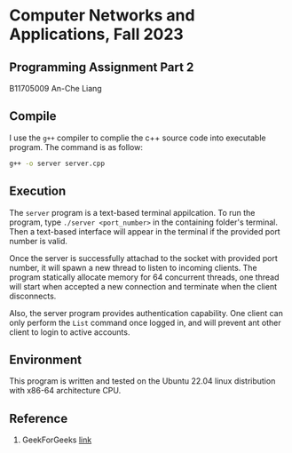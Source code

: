 # Computer Networks and Applications, Fall 2023
## Programming Assignment Part 2
B11705009 An-Che Liang

## Compile

I use the `g++` compiler to complie the c++ source code into executable program. The command is as follow:

```bash
g++ -o server server.cpp
```

## Execution

The `server` program is a text-based terminal appilcation. To run the program, type `./server <port_number>` in the containing folder's terminal. Then a text-based interface will appear in the terminal if the provided port number is valid.

Once the server is successfully attachad to the socket with provided port number, it will spawn a new thread to listen to incoming clients. The program statically allocate memory for 64 concurrent threads, one thread will start when accepted a new connection and terminate when the client disconnects.

Also, the server program provides authentication capability. One client can only perform the `List` command once logged in, and will prevent ant other client to login to active accounts.

## Environment

This program is written and tested on the Ubuntu 22.04 linux distribution with x86-64 architecture CPU.

## Reference

1. GeekForGeeks [link](https://www.geeksforgeeks.org/socket-programming-cc/)